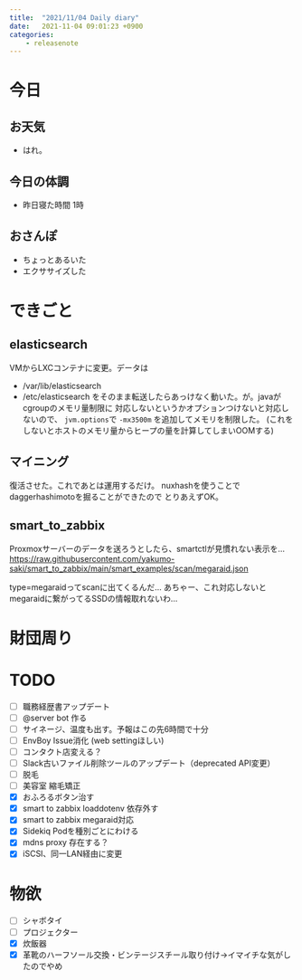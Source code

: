 ```yaml
---
title:  "2021/11/04 Daily diary"
date:   2021-11-04 09:01:23 +0900
categories:
    - releasenote
---
```

# 今日

## お天気

* はれ。

## 今日の体調

* 昨日寝た時間 1時

## おさんぽ

* ちょっとあるいた
* エクササイズした

# できごと

## elasticsearch

VMからLXCコンテナに変更。データは 
* /var/lib/elasticsearch
* /etc/elasticsearch
をそのまま転送したらあっけなく動いた。が。javaがcgroupのメモリ量制限に
対応しないというかオプションつけないと対応しないので、 `jvm.options`で
`-mx3500m` を追加してメモリを制限した。
(これをしないとホストのメモリ量からヒープの量を計算してしまいOOMする)

## マイニング

復活させた。これであとは運用するだけ。
nuxhashを使うことでdaggerhashimotoを掘ることができたので
とりあえずOK。

## smart_to_zabbix

Proxmoxサーバーのデータを送ろうとしたら、smartctlが見慣れない表示を…
https://raw.githubusercontent.com/yakumo-saki/smart_to_zabbix/main/smart_examples/scan/megaraid.json

type=megaraidってscanに出てくるんだ… あちゃー、これ対応しないとmegaraidに繋がってるSSDの情報取れないわ…

# 財団周り


# TODO 

- [ ] 職務経歴書アップデート
- [ ] @server bot 作る
- [ ] サイネージ、温度も出す。予報はこの先6時間で十分
- [ ] EnvBoy Issue消化 (web settingほしい)
- [ ] コンタクト店変える？
- [ ] Slack古いファイル削除ツールのアップデート（deprecated API変更）
- [ ] 脱毛
- [ ] 美容室 縮毛矯正
- [x] おふろるボタン治す
- [x] smart to zabbix loaddotenv 依存外す
- [x] smart to zabbix megaraid対応
- [x] Sidekiq Podを種別ごとにわける
- [x] mdns proxy 存在する？
- [x] iSCSI、同一LAN経由に変更

# 物欲

- [ ] シャボタイ
- [ ] プロジェクター
- [x] 炊飯器
- [x] 革靴のハーフソール交換・ビンテージスチール取り付け→イマイチな気がしたのでやめ

